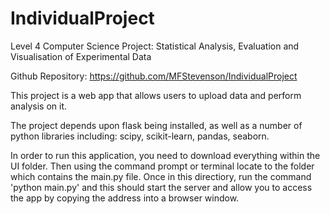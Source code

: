# IndividualProject
Level 4 Computer Science Project: Statistical Analysis, Evaluation and Visualisation of Experimental Data

Github Repository: https://github.com/MFStevenson/IndividualProject

This project is a web app that allows users to upload data and perform analysis on it.

The project depends upon flask being installed, as well as a number of python libraries including: scipy, scikit-learn, pandas, seaborn.

In order to run this application, you need to download everything within the UI folder.  Then using the command prompt or terminal locate to the folder which contains the main.py file.  Once in this directiory, run the command 'python main.py' and this should start the server and allow you to access the app by copying the address into a browser window.
